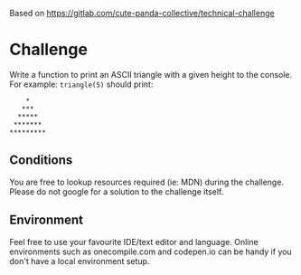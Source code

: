 Based on https://gitlab.com/cute-panda-collective/technical-challenge

# Challenge
Write a function to print an ASCII triangle with a given height to the 
console.
For example:
`triangle(5)`
should print:
```
    *
   ***
  *****
 *******
*********
```
## Conditions
You are free to lookup resources required (ie: MDN) during the challenge. 
Please do not google for a solution to the challenge itself.

## Environment
Feel free to use your favourite IDE/text editor and language. Online 
environments such as onecompile.com and codepen.io can be handy if you 
don't have a local environment setup.



